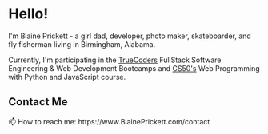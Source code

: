 # Hello!
I'm Blaine Prickett - a girl dad, developer, photo maker, skateboarder, and fly fisherman living in Birmingham, Alabama.

Currently, I'm participating in the [TrueCoders](https://github.com/truecodersio) FullStack Software Engineering & Web Development Bootcamps and [CS50's](https://github.com/cs50) Web Programming with Python and JavaScript course.

<h2>Contact Me</h2>
📫 How to reach me: https://www.BlainePrickett.com/contact <br>





<!---
blaineprickett/blaineprickett is a ✨ special ✨ repository because its `README.md` (this file) appears on your GitHub profile.
You can click the Preview link to take a look at your changes.
--->
